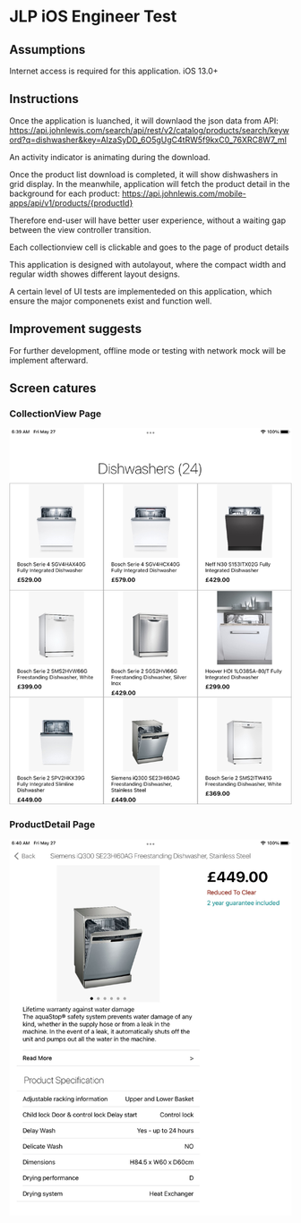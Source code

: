 # JLP iOS Engineer Test

## Assumptions
Internet access is required for this application.
iOS 13.0+

## Instructions
Once the application is luanched, it will downlaod the json data from API: https://api.johnlewis.com/search/api/rest/v2/catalog/products/search/keyword?q=dishwasher&key=AIzaSyDD_6O5gUgC4tRW5f9kxC0_76XRC8W7_mI

An activity indicator is animating during the download.

Once the product list download is completed, it will show dishwashers in grid display.
In the meanwhile, application will fetch the product detail in the background for each product:
https://api.johnlewis.com/mobile-apps/api/v1/products/{productId}

Therefore end-user will have better user experience, without a waiting gap between the view controller transition.

Each collectionview cell is clickable and goes to the page of product details

This application is designed with autolayout, where the compact width and regular width showes different layout designs.

A certain level of UI tests are implementeded on this application, which ensure the major componenets exist and function well.

## Improvement suggests
For further development, offline mode or testing with network mock will be implement afterward.



## Screen catures
### CollectionView Page
![CollectionView](/JLP%20screen1.jpg)

### ProductDetail Page
![ProductDetail](/JLP%20screen2.jpg)

